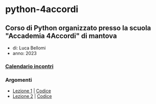 # python-4accordi

## Corso di Python organizzato presso la scuola "Accademia 4Accordi" di mantova

- di: Luca Bellomi
- anno: 2023

### [Calendario incontri](calendario_incontri.md)

### Argomenti

- [Lezione 1](lezione1.md) | [Codice](lezione1.py)
- [Lezione 2](lezione2.md) | [Codice](lezione2.py)
